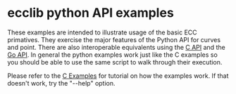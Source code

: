 # ecclib python API examples

These examples are intended to illustrate usage of the basic ECC primatives. 
They exercise the major features of the Python API for curves and point. There
are also interoperable equivalents using the [C API](../../examples/) and the
[Go API](../../ecgo/cmd/). In general the python examples work just like the C
examples so you should be able to use the same script to walk through their
execution.

Please refer to the [C Examples](../../examples/) for tutorial on how the
examples work. If that doesn't work, try the "--help" option.
